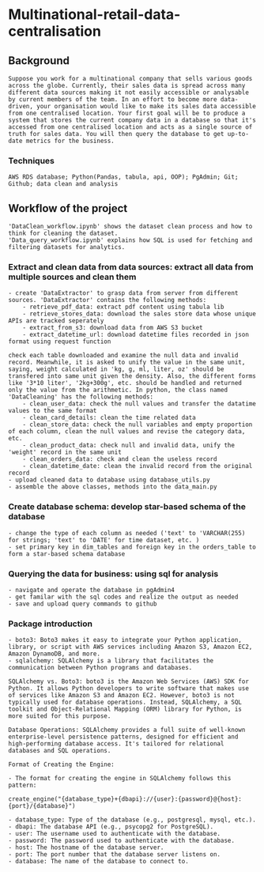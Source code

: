 # Multinational-retail-data-centralisation
## Background
    Suppose you work for a multinational company that sells various goods across the globe. Currently, their sales data is spread across many different data sources making it not easily accessible or analysable by current members of the team. In an effort to become more data-driven, your organisation would like to make its sales data accessible from one centralised location. Your first goal will be to produce a system that stores the current company data in a database so that it's accessed from one centralised location and acts as a single source of truth for sales data. You will then query the database to get up-to-date metrics for the business.

###  Techniques
    AWS RDS database; Python(Pandas, tabula, api, OOP); PgAdmin; Git; Github; data clean and analysis



## Workflow of the project
    'DataClean_workflow.ipynb' shows the dataset clean process and how to think for cleaning the dataset.
    'Data_query_workflow.ipynb' explains how SQL is used for fetching and filtering datasets for analytics.

     

### Extract and clean data from data sources: extract all data from multiple sources and clean them
    - create 'DataExtractor' to grasp data from server from different sources. 'DataExtractor' contains the following methods:
        - retrieve_pdf_data: extract pdf content using tabula lib
        - retrieve_stores_data: download the sales store data whose unique APIs are tracked seperately
        - extract_from_s3: download data from AWS S3 bucket
        - extract_datetime_url: download datetime files recorded in json format using request function
    
    check each table downloaded and examine the null data and invalid record. Meanwhile, it is asked to unify the value in the same unit, saying, weight calculated in 'kg, g, ml, liter, oz' should be transfered into same unit given the density. Also, the different forms like '3*10 liter', '2kg+300g', etc. should be handled and returned only the value from the arithmetic. In python, the class named 'DataCleaning' has the following methods:
        - clean_user_data: check the null values and transfer the datatime values to the same format
        - clean_card_details: clean the time related data 
        - clean_store_data: check the null variables and empty proportion of each column, clean the null values and revise the category data, etc.
        - clean_product_data: check null and invalid data, unify the 'weight' record in the same unit 
        - clean_orders_data: check and clean the useless record
        - clean_datetime_date: clean the invalid record from the original record
    - upload cleaned data to database using database_utils.py
    - assemble the above classes, methods into the data_main.py

### Create database schema: develop star-based schema of the database
    - change the type of each column as needed ('text' to 'VARCHAR(255) for strings; 'text' to 'DATE' for time dataset, etc. )
    - set primary key in dim_tables and foreign key in the orders_table to form a star-based schema database

### Querying the data for business: using sql for analysis
    - navigate and operate the database in pgAdmin4
    - get familar with the sql codes and realize the output as needed
    - save and upload query commands to github

### Package introduction
    - boto3: Boto3 makes it easy to integrate your Python application, library, or script with AWS services including Amazon S3, Amazon EC2, Amazon DynamoDB, and more.
    - sqlalchemy: SQLAlchemy is a library that facilitates the communication between Python programs and databases.
    
    SQLAlchemy vs. Boto3: boto3 is the Amazon Web Services (AWS) SDK for Python. It allows Python developers to write software that makes use of services like Amazon S3 and Amazon EC2. However, boto3 is not typically used for database operations. Instead, SQLAlchemy, a SQL toolkit and Object-Relational Mapping (ORM) library for Python, is more suited for this purpose.

    Database Operations: SQLAlchemy provides a full suite of well-known enterprise-level persistence patterns, designed for efficient and high-performing database access. It's tailored for relational databases and SQL operations.

    Format of Creating the Engine:

    - The format for creating the engine in SQLAlchemy follows this pattern:

    create_engine("{database_type}+{dbapi}://{user}:{password}@{host}:{port}/{database}")

    - database_type: Type of the database (e.g., postgresql, mysql, etc.).
    - dbapi: The database API (e.g., psycopg2 for PostgreSQL).
    - user: The username used to authenticate with the database.
    - password: The password used to authenticate with the database.
    - host: The hostname of the database server.
    - port: The port number that the database server listens on.
    - database: The name of the database to connect to.